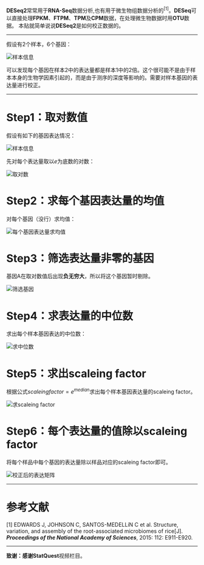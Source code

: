 **DESeq2**常常用于**RNA-Seq**数据分析,也有用于微生物组数据分析的$^{[1]}$。**DESeq**可以直接处理**FPKM**、**FTPM**、**TPM**及**CPM**数据，在处理微生物数据时用**OTU**数据。
本贴就简单说说**DESeq2**是如何校正数据的。

---
假设有2个样本，6个基因：

![样本信息](https://github.com/lixiang117423/R/raw/master/DESeq2/basis/figures/1.png)

可以发现每个基因在样本2中的表达量都是样本1中的2倍。这个很可能不是由于样本本身的生物学因素引起的，而是由于测序的深度等影响的。需要对样本基因的表达量进行校正。

---
# Step1：取对数值
假设有如下的基因表达情况：

![样本信息](https://github.com/lixiang117423/R/raw/master/DESeq2/basis/figures/2.png)

先对每个表达量取以*e*为底数的对数：

![取对数](https://github.com/lixiang117423/R/raw/master/DESeq2/basis/figures/3.png)

# Step2：求每个基因表达量的均值
对每个基因（没行）求均值：

![每个基因表达量求均值](https://github.com/lixiang117423/R/raw/master/DESeq2/basis/figures/4.png)

# Step3：筛选表达量非零的基因
基因A在取对数值后出现**负无穷大**，所以将这个基因暂时剔除。

![筛选基因](https://github.com/lixiang117423/R/raw/master/DESeq2/basis/figures/5.png)

# Step4：求表达量的中位数
求出每个样本基因表达的中位数：

![求中位数](https://github.com/lixiang117423/R/raw/master/DESeq2/basis/figures/6.png)

# Step5：求出scaleing factor
根据公式$scaleing factor = e^{median}$求出每个样本基因表达量的scaleing factor。

![求scaleing factor](https://github.com/lixiang117423/R/raw/master/DESeq2/basis/figures/7.png)

# Step6：每个表达量的值除以scaleing factor
将每个样品中每个基因的表达量除以样品对应的scaleing factor即可。

![校正后的表达矩阵](https://github.com/lixiang117423/R/raw/master/DESeq2/basis/figures/8.png)

----
# 参考文献
[1]	EDWARDS J, JOHNSON C, SANTOS-MEDELLíN C et al. Structure, variation, and assembly of the root-associated microbiomes of rice[J]. ***Proceedings of the National Academy of Sciences***, 2015: 112: E911-E920.

---
**致谢：**感谢**StatQuest**视频栏目。